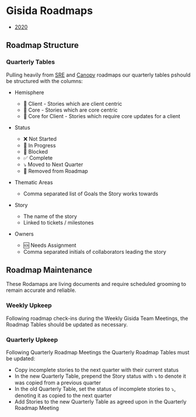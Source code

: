 # Gisida Roadmaps
* [2020](./2020.md)

## Roadmap Structure

### Quarterly Tables
Pulling heavily from [SRE](https://github.com/onaio/playbooks/blob/master/docs/roadmaps/2020.md) and [Canopy](https://github.com/onaio/canopy/blob/master/docs/roadmaps/2020.md) roadmaps our quarterly tables pshould be structured with the columns:

* Hemisphere
  * 🐋 Client - Stories which are client centric
  * 🐃 Core - Stories which are core centric
  * 🦄 Core for Client - Stories which require core updates for a client

* Status
  * ❌ Not Started
  * 🔨 In Progress
  * 🚧 Blocked
  * ✅ Complete
  * ⤵️ Moved to Next Quarter
  * 🛑 Removed from Roadmap

* Thematic Areas
  * Comma separated list of Goals the Story works towards

* Story
  * The name of the story
  * Linked to tickets / milestones

* Owners
  * 🆘 Needs Assignment
  * Comma separated initials of collaborators leading the story

## Roadmap Maintenance
These Rodamaps are living documents and require scheduled grooming to remain accurate and reliable.

### Weekly Upkeep
Following roadmap check-ins during the Weekly Gisida Team Meetings, the Roadmap Tables should be updated as necessary.

### Quarterly Upkeep
Following Quarterly Roadmap Meetings the Quarterly Roadmap Tables must be updated:
* Copy incomplete stories to the next quarter with their current status
* In the new Quarterly Table, prepend the Story status with ⤵️ to denote it was copied from a previous quarter
* In the old Quarterly Table, set the status of incomplete stories to ⤵️, denoting it as copied to the next quarter
* Add Stories to the new Quarterly Table as agreed upon in the Quarterly Roadmap Meeting

